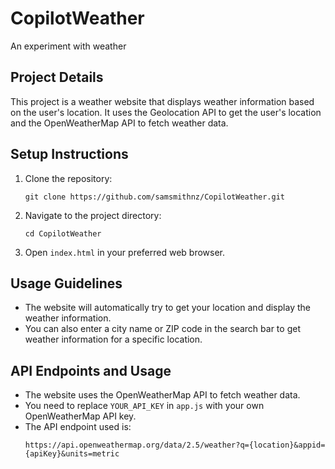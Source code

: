 # CopilotWeather
An experiment with weather

## Project Details

This project is a weather website that displays weather information based on the user's location. It uses the Geolocation API to get the user's location and the OpenWeatherMap API to fetch weather data.

## Setup Instructions

1. Clone the repository:
   ```
   git clone https://github.com/samsmithnz/CopilotWeather.git
   ```
2. Navigate to the project directory:
   ```
   cd CopilotWeather
   ```
3. Open `index.html` in your preferred web browser.

## Usage Guidelines

- The website will automatically try to get your location and display the weather information.
- You can also enter a city name or ZIP code in the search bar to get weather information for a specific location.

## API Endpoints and Usage

- The website uses the OpenWeatherMap API to fetch weather data.
- You need to replace `YOUR_API_KEY` in `app.js` with your own OpenWeatherMap API key.
- The API endpoint used is:
  ```
  https://api.openweathermap.org/data/2.5/weather?q={location}&appid={apiKey}&units=metric
  ```
